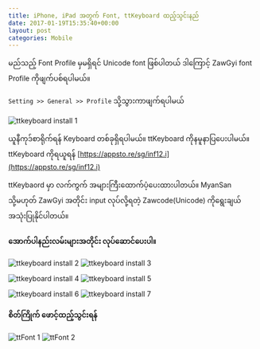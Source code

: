 ```yaml
---
title: iPhone, iPad အတွက် Font, ttKeyboard ထည့်သွင်းနည်
date: 2017-01-19T15:35:40+00:00
layout: post
categories: Mobile
---
```

မည်သည့် Font Profile မှမရှိရင် Unicode font ဖြစ်ပါတယ် ဒါကြောင့် ZawGyi font Profile ကိုဖျက်ပစ်ရပါမယ်။

```Setting >> General >> Profile``` သို့သွားကာဖျက်ရပါမယ်

![ttkeyboard install 1](/images/ttkeyboard-install-1.jpeg)

ယူနီကုဒ်စာရိုက်ရန် Keyboard တစ်ခုရှိရပါမယ်။ ttKeyboard ကိုနမူနာပြပေးပါမယ်။ ttKeyboard ကိုရယူရန် [https://appsto.re/sg/inf12.i](https://appsto.re/sg/inf12.i)

ttKeybaord မှာ လက်ကွက် အများကြီးထောက်ပံ့ပေးထားပါတယ်။ MyanSan သို့မဟုတ် ZawGyi အတိုင်း input လုပ်လို့ရတဲ့ Zawcode(Unicode) ကိုရွေးချယ်အသုံးပြုနိုင်ပါတယ်။

#### အောက်ပါနည်းလမ်းများအတိုင်း လုပ်ဆောင်ပေးပါ။

![ttkeyboard install 2](/images/ttkeyboard-install-2.jpg) 
![ttkeyboard install 3](/images/ttkeyboard-install-3.jpg)

![ttkeyboard install 4](/images/ttkeyboard-install-4.jpg)
![ttkeyboard install 5](/images/ttkeyboard-install-5.jpg)

![ttkeyboard install 6](/images/ttkeyboard-install-6.jpg)
![ttkeyboard install 7](/images/ttkeyboard-install-7.jpeg)

#### စိတ်ကြိုက် ဖောင့်ထည့်သွင်းရန်

![ttFont 1](/images/ttFont-1.jpg)
![ttFont 2](/images/ttFont-2.jpeg)